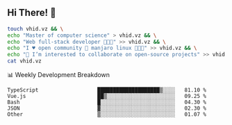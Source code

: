 ## Hi There! 👋

```sh
touch vhid.vz && \
echo "Master of computer science" > vhid.vz && \
echo "Web full-stack developer 🙈🙉🙊" >> vhid.vz && \
echo "I ♥️ open community 🎯 manjaro linux 🎉🐍🥳" >> vhid.vz && \
echo "👯 I’m interested to collaborate on open-source projects" >> vhid.vz && \
cat vhid.vz
```
:bar_chart: Weekly Development Breakdown

<!--START_SECTION:waka-->

```text
TypeScript                   ████████████████████▒░░░░   81.10 %
Vue.js                       ██▒░░░░░░░░░░░░░░░░░░░░░░   09.25 %
Bash                         █░░░░░░░░░░░░░░░░░░░░░░░░   04.30 %
JSON                         ▓░░░░░░░░░░░░░░░░░░░░░░░░   02.30 %
Other                        ▒░░░░░░░░░░░░░░░░░░░░░░░░   01.07 %
```

<!--END_SECTION:waka-->
